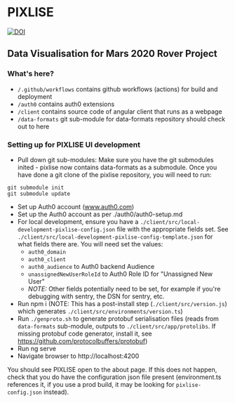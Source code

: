 # PIXLISE

[![DOI](https://zenodo.org/badge/519266678.svg)](https://zenodo.org/badge/latestdoi/519266678)

## Data Visualisation for Mars 2020 Rover Project

### What's here?
* `/.github/workflows` contains github workflows (actions) for build and deployment
* `/auth0` contains auth0 extensions
* `/client` contains source code of angular client that runs as a webpage
* `/data-formats` git sub-module for data-formats repository should check out to here

### Setting up for PIXLISE UI development
- Pull down git sub-modules:
Make sure you have the git submodules inited - pixlise now contains data-formats as a submodule. Once you have done a git clone of the pixlise repository, you will need to run:
```
git submodule init
git submodule update
```
- Set up Auth0 account (www.auth0.com)
- Set up the Auth0 account as per ./auth0/auth0-setup.md
- For local development, ensure you have a `./client/src/local-development-pixlise-config.json` file with the appropriate fields set. See `./client/src/local-development-pixlise-config-template.json` for what fields there are. You will need set the values:
  - `auth0_domain`
  - `auth0_client`
  - `auth0_audience` to Auth0 backend Audience
  - `unassignedNewUserRoleId` to Auth0 Role ID for "Unassigned New User"
  - *NOTE:* Other fields potentially need to be set, for example if you're debugging with sentry, the DSN for sentry, etc.
- Run npm i (NOTE: This has a post-install step (`./client/src/version.js`) which generates `./client/src/environments/version.ts`)
- Run `./genproto.sh` to generate protobuf serialisation files (reads from `data-formats` sub-module, outputs to `./client/src/app/protolibs`. If missing protobuf code generator, install it, see https://github.com/protocolbuffers/protobuf)
- Run ng serve
- Navigate browser to http://localhost:4200

You should see PIXLISE open to the about page. If this does not happen, check that you do have the configuration json file present (environment.ts references it, if you use a prod build, it may be looking for `pixlise-config.json` instead).
